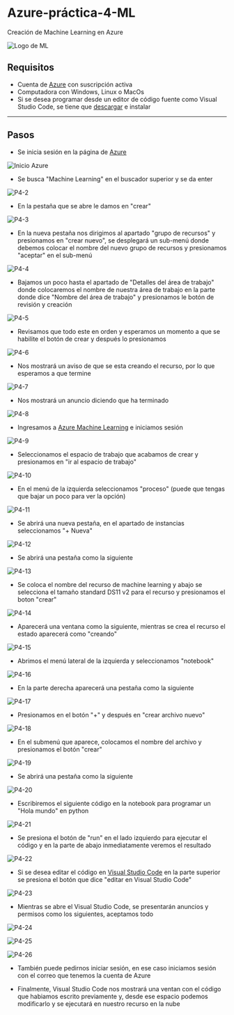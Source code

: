 # Azure-práctica-4-ML
Creación de Machine Learning en Azure

![Logo de ML](https://github.com/AlanAlvaradoR/Azure-practica-4-ML/blob/main/imagenes/ML.jpg)

## Requisitos

- Cuenta de [Azure](https://portal.azure.com/) con suscripción activa
- Computadora con Windows, Linux o MacOs
- Si se desea programar desde un editor de código fuente como Visual Studio Code, se tiene que [descargar](https://code.visualstudio.com/) e instalar

---------------------------------------------------------

## Pasos

- Se inicia sesión en la página de [Azure](https://portal.azure.com/)

![Inicio Azure](https://github.com/AlanAlvaradoR/Azure-practica-4-ML/blob/main/imagenes/inicio%20Azure.PNG)

- Se busca "Machine Learning" en el buscador superior y se da enter

![P4-2](https://github.com/AlanAlvaradoR/Azure-practica-4-ML/blob/main/imagenes/P4-2.PNG)

- En la pestaña que se abre le damos en "crear"

![P4-3](https://github.com/AlanAlvaradoR/Azure-practica-4-ML/blob/main/imagenes/P4-3.PNG)

- En la nueva pestaña nos dirigimos al apartado "grupo de recursos" y presionamos en "crear nuevo", se desplegará un sub-menú donde debemos colocar el nombre del nuevo grupo de recursos y presionamos "aceptar" en el sub-menú

![P4-4](https://github.com/AlanAlvaradoR/Azure-practica-4-ML/blob/main/imagenes/P4-4.PNG)

- Bajamos un poco hasta el apartado de "Detalles del área de trabajo" donde colocaremos el nombre de nuestra área de trabajo en la parte donde dice "Nombre del área de trabajo" y presionamos le botón de revisión y creación

![P4-5](https://github.com/AlanAlvaradoR/Azure-practica-4-ML/blob/main/imagenes/P4-5.PNG)

- Revisamos que todo este en orden y esperamos un momento a que se habilite el botón de crear y después lo presionamos

![P4-6](https://github.com/AlanAlvaradoR/Azure-practica-4-ML/blob/main/imagenes/P4-6.PNG)

- Nos mostrará un aviso de que se esta creando el recurso, por lo que esperamos a que termine

![P4-7](https://github.com/AlanAlvaradoR/Azure-practica-4-ML/blob/main/imagenes/P4-7.PNG)

- Nos mostrará un anuncio diciendo que ha terminado

![P4-8](https://github.com/AlanAlvaradoR/Azure-practica-4-ML/blob/main/imagenes/P4-8.PNG)

- Ingresamos a [Azure Machine Learning](https://ml.azure.com/) e iniciamos sesión

![P4-9](https://github.com/AlanAlvaradoR/Azure-practica-4-ML/blob/main/imagenes/P4-9.PNG)

- Seleccionamos el espacio de trabajo que acabamos de crear y presionamos en "ir al espacio de trabajo"

![P4-10](https://github.com/AlanAlvaradoR/Azure-practica-4-ML/blob/main/imagenes/P4-10.PNG)

- En el menú de la izquierda seleccionamos "proceso" (puede que tengas que bajar un poco para ver la opción)

![P4-11](https://github.com/AlanAlvaradoR/Azure-practica-4-ML/blob/main/imagenes/P4-11.PNG)

- Se abrirá una nueva pestaña, en el apartado de instancias seleccionamos "+ Nueva"

![P4-12](https://github.com/AlanAlvaradoR/Azure-practica-4-ML/blob/main/imagenes/P4-12.PNG)

- Se abrirá una pestaña como la siguiente

![P4-13](https://github.com/AlanAlvaradoR/Azure-practica-4-ML/blob/main/imagenes/P4-13.PNG)

- Se coloca el nombre del recurso de machine learning y abajo se selecciona el tamaño standard DS11 v2 para el recurso y presionamos el boton "crear"

![P4-14](https://github.com/AlanAlvaradoR/Azure-practica-4-ML/blob/main/imagenes/P4-14.PNG)

- Aparecerá una ventana como la siguiente, mientras se crea el recurso el estado aparecerá como "creando"

![P4-15](https://github.com/AlanAlvaradoR/Azure-practica-4-ML/blob/main/imagenes/P4-15.PNG)

- Abrimos el menú lateral de la izquierda y seleccionamos "notebook"

![P4-16](https://github.com/AlanAlvaradoR/Azure-practica-4-ML/blob/main/imagenes/P4-16.PNG)

- En la parte derecha aparecerá una pestaña como la siguiente

![P4-17](https://github.com/AlanAlvaradoR/Azure-practica-4-ML/blob/main/imagenes/P4-17.PNG)

- Presionamos en el botón "+" y después en "crear archivo nuevo"

![P4-18](https://github.com/AlanAlvaradoR/Azure-practica-4-ML/blob/main/imagenes/P4-18.PNG)

- En el submenú que aparece, colocamos el nombre del archivo y presionamos el botón "crear"

![P4-19](https://github.com/AlanAlvaradoR/Azure-practica-4-ML/blob/main/imagenes/P4-19.PNG)

- Se abrirá una pestaña como la siguiente

![P4-20](https://github.com/AlanAlvaradoR/Azure-practica-4-ML/blob/main/imagenes/P4-20.PNG)

- Escribiremos el siguiente código en la notebook para programar un "Hola mundo" en python

![P4-21](https://github.com/AlanAlvaradoR/Azure-practica-4-ML/blob/main/imagenes/P4-21.PNG)

- Se presiona el botón de "run" en el lado izquierdo para ejecutar el código y en la parte de abajo inmediatamente veremos el resultado

![P4-22](https://github.com/AlanAlvaradoR/Azure-practica-4-ML/blob/main/imagenes/P4-22.PNG)

- Si se desea editar el código en [Visual Studio Code](https://code.visualstudio.com/) en la parte superior se presiona el botón que dice "editar en Visual Studio Code"

![P4-23](https://github.com/AlanAlvaradoR/Azure-practica-4-ML/blob/main/imagenes/P4-23.PNG)

- Mientras se abre el Visual Studio Code, se presentarán anuncios y permisos como los siguientes, aceptamos todo

![P4-24](https://github.com/AlanAlvaradoR/Azure-practica-4-ML/blob/main/imagenes/P4-24.PNG)

![P4-25](https://github.com/AlanAlvaradoR/Azure-practica-4-ML/blob/main/imagenes/P4-25.PNG)

![P4-26](https://github.com/AlanAlvaradoR/Azure-practica-4-ML/blob/main/imagenes/P4-26.PNG)

- También puede pedirnos iniciar sesión, en ese caso iniciamos sesión con el correo que tenemos la cuenta de Azure

- Finalmente, Visual Studio Code nos mostrará una ventan con el código que habiamos escrito previamente y, desde ese espacio podemos modificarlo y se ejecutará en nuestro recurso en la nube
